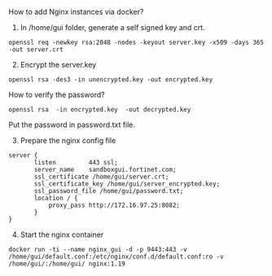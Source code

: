 How to add Nginx instances via docker?

1. In /home/gui folder, generate a self signed key and crt.
```
openssl req -newkey rsa:2048 -nodes -keyout server.key -x509 -days 365 -out server.crt
```

2. Encrypt the server.key
```
openssl rsa -des3 -in unencrypted.key -out encrypted.key
```

How to verify the password?
```
openssl rsa  -in encrypted.key  -out decrypted.key
```

Put the password in password.txt file.

3. Prepare the nginx config file
```
server {
       listen         443 ssl;
       server_name    sandboxgui.fortinet.com;
       ssl_certificate /home/gui/server.crt;
       ssl_certificate_key /home/gui/server_encrypted.key;
       ssl_password_file /home/gui/password.txt;
       location / {
           proxy_pass http://172.16.97.25:8082;
       }
}
```

4. Start the nginx container
```
docker run -ti --name nginx_gui -d -p 9443:443 -v /home/gui/default.conf:/etc/nginx/conf.d/default.conf:ro -v /home/gui/:/home/gui/ nginx:1.19
```
